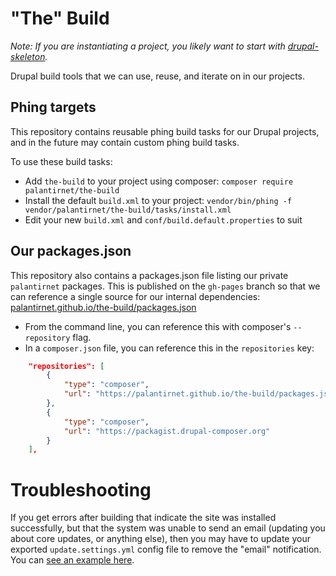 # "The" Build

_Note: If you are instantiating a project, you likely want to start with [drupal-skeleton](https://github.com/palantirnet/drupal-skeleton)._

Drupal build tools that we can use, reuse, and iterate on in our projects.

## Phing targets

This repository contains reusable phing build tasks for our Drupal projects, and in the future may contain custom phing build tasks.

To use these build tasks:

* Add `the-build` to your project using composer: `composer require palantirnet/the-build`
* Install the default `build.xml` to your project: `vendor/bin/phing -f vendor/palantirnet/the-build/tasks/install.xml`
* Edit your new `build.xml` and `conf/build.default.properties` to suit

## Our packages.json

This repository also contains a packages.json file listing our private `palantirnet` packages. This is published on the `gh-pages` branch so that we can reference a single source for our internal dependencies: [palantirnet.github.io/the-build/packages.json](https://palantirnet.github.io/the-build/packages.json)

* From the command line, you can reference this with composer's `--repository` flag.
* In a `composer.json` file, you can reference this in the `repositories` key:

```json
    "repositories": [
        {
            "type": "composer",
            "url": "https://palantirnet.github.io/the-build/packages.json"
        },
        {
            "type": "composer",
            "url": "https://packagist.drupal-composer.org"
        }
    ],

```

# Troubleshooting

If you get errors after building that indicate the site was installed successfully, but that the system was unable to send an email (updating you about core updates, or anything else), then you may have to update your exported `update.settings.yml` config file to remove the "email" notification. You can [see an example here](https://gist.github.com/lukewertz/70a63df9c0e5a7c1252e6547e701c69b).
